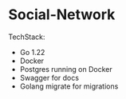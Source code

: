 # Social-Network

TechStack:
- Go 1.22
- Docker
- Postgres running on Docker
- Swagger for docs
- Golang migrate for migrations